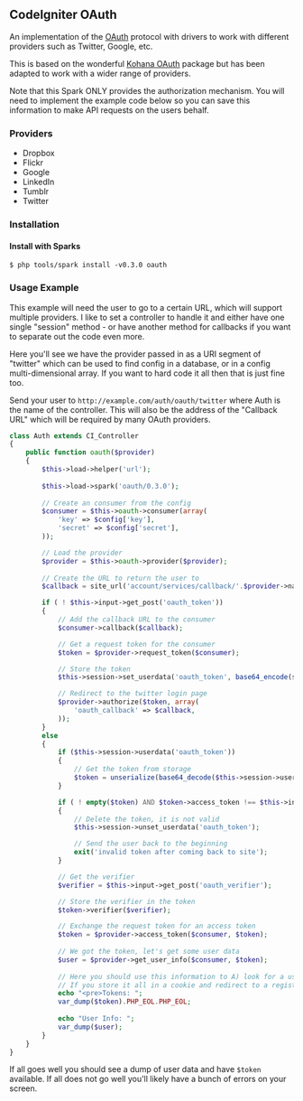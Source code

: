 ## CodeIgniter OAuth

An implementation of the [OAuth](http://oauth.net/) protocol with drivers to work with different providers such as Twitter, Google, etc.

This is based on the wonderful [Kohana OAuth](https://github.com/kohana/oauth) package but has been adapted to work with a wider range of providers.

Note that this Spark ONLY provides the authorization mechanism. You will need to implement the example code below so you can save this information to make API requests on the users behalf.

### Providers

- Dropbox
- Flickr
- Google
- LinkedIn
- Tumblr
- Twitter

### Installation

#### Install with Sparks

```console
$ php tools/spark install -v0.3.0 oauth
```

### Usage Example

This example will need the user to go to a certain URL, which will support multiple providers. I like to set a controller to handle it and either have one single "session" method - or have another method for callbacks if you want to separate out the code even more.

Here you'll see we have the provider passed in as a URI segment of "twitter" which can be used to find config in a database, or in a config multi-dimensional array. If you want to hard code it all then that is just fine too.

Send your user to `http://example.com/auth/oauth/twitter` where Auth is the name of the controller. This will also be the address of the "Callback URL" which will be required by many OAuth providers.

```php
class Auth extends CI_Controller
{
	public function oauth($provider)
	{
		$this->load->helper('url');
		
		$this->load->spark('oauth/0.3.0');
	
		// Create an consumer from the config
		$consumer = $this->oauth->consumer(array(
			'key' => $config['key'],
			'secret' => $config['secret'],
		));

		// Load the provider
		$provider = $this->oauth->provider($provider);
		
		// Create the URL to return the user to
		$callback = site_url('account/services/callback/'.$provider->name);

		if ( ! $this->input->get_post('oauth_token'))
		{
			// Add the callback URL to the consumer
			$consumer->callback($callback);	

			// Get a request token for the consumer
			$token = $provider->request_token($consumer);

			// Store the token
			$this->session->set_userdata('oauth_token', base64_encode(serialize($token)));

			// Redirect to the twitter login page
			$provider->authorize($token, array(
				'oauth_callback' => $callback,
			));
		}
		else
		{
			if ($this->session->userdata('oauth_token'))
			{
				// Get the token from storage
				$token = unserialize(base64_decode($this->session->userdata('oauth_token')));
			}

			if ( ! empty($token) AND $token->access_token !== $this->input->get_post('oauth_token'))
			{	
				// Delete the token, it is not valid
				$this->session->unset_userdata('oauth_token');

				// Send the user back to the beginning
				exit('invalid token after coming back to site');
			}

			// Get the verifier
			$verifier = $this->input->get_post('oauth_verifier');

			// Store the verifier in the token
			$token->verifier($verifier);

			// Exchange the request token for an access token
			$token = $provider->access_token($consumer, $token);
		
			// We got the token, let's get some user data
			$user = $provider->get_user_info($consumer, $token);
		
			// Here you should use this information to A) look for a user B) help a new user sign up with existing data.
			// If you store it all in a cookie and redirect to a registration page this is crazy-simple.
			echo "<pre>Tokens: ";
			var_dump($token).PHP_EOL.PHP_EOL;
			
			echo "User Info: ";
			var_dump($user);
		}
	}
}
```

If all goes well you should see a dump of user data and have `$token` available. If all does not go well you'll likely have a bunch of errors on your screen.